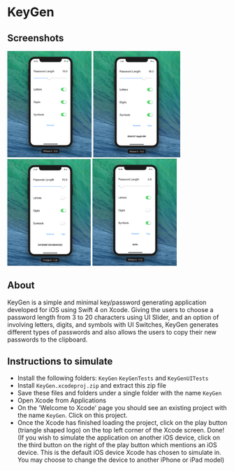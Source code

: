 # KeyGen

## Screenshots
<img src="https://github.com/adbht/KeyGen/blob/master/Screenshots/DefaultScreen.png" width="193">                           <img src="https://github.com/adbht/KeyGen/blob/master/Screenshots/Generating%20Password%20(Example%201).png" width="199">   <img src="https://github.com/adbht/KeyGen/blob/master/Screenshots/Generating%20Password%20(Example%202).png" width="191">  <img src="https://github.com/adbht/KeyGen/blob/master/Screenshots/Generating%20Password%20(Example%203).png" width="193">     

## About
KeyGen is a simple and minimal key/password generating application developed for iOS using Swift 4 on Xcode. Giving the users to choose a password length from 3 to 20 characters using UI Slider, and an option of involving letters, digits, and symbols with UI Switches, KeyGen generates different types of passwords and also allows the users to copy their new passwords to the clipboard.

## Instructions to simulate
   - Install the following folders: ```KeyGen``` ```KeyGenTests``` and ```KeyGenUITests```
   - Install ```KeyGen.xcodeproj.zip``` and extract this zip file
   - Save these files and folders under a single folder with the name ```KeyGen```
   - Open Xcode from Applications
   - On the 'Welcome to Xcode' page you should see an existing project with the name ```KeyGen```. Click on this project.
   - Once the Xcode has finished loading the project, click on the play button (triangle shaped logo) on the top left corner of the Xcode screen. Done! (If you wish to simulate the application on another iOS device, click on the third button on the right of the play button which mentions an iOS device. This is the default iOS device Xcode has chosen to simulate in. You may choose to change the device to another iPhone or iPad model)
